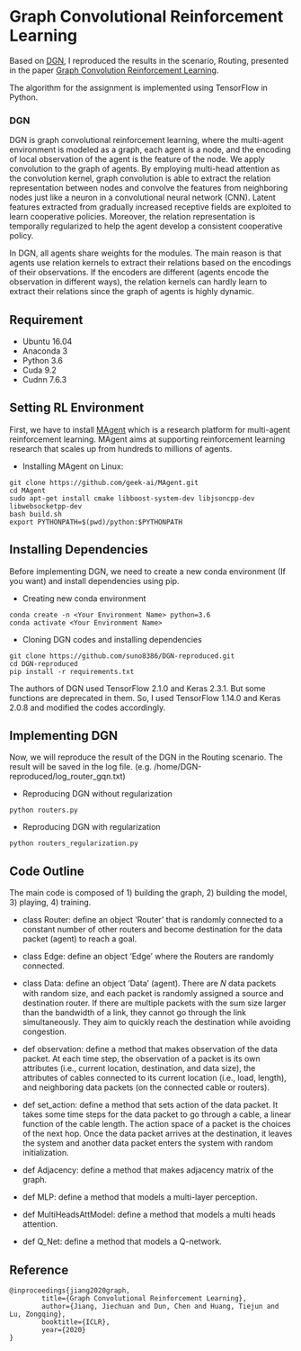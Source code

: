 # Graph Convolutional Reinforcement Learning


Based on [DGN](https://github.com/PKU-AI-Edge/DGN/), I reproduced the results in the scenario, Routing, presented in the paper
[Graph Convolution Reinforcement Learning](https://arxiv.org/abs/1810.09202).

The algorithm for the assignment is implemented using TensorFlow in Python.

### DGN

DGN is graph convolutional reinforcement learning, where the multi-agent environment is modeled as a graph, each agent is a node, and the encoding of local observation of the agent is the feature of the node. We apply convolution to the graph of agents. By employing multi-head attention as the convolution kernel, graph convolution is able to extract the relation representation between nodes and convolve the features from neighboring nodes just like a neuron in a convolutional neural network (CNN). Latent features extracted from gradually increased receptive fields are exploited to learn cooperative policies. Moreover, the relation representation is temporally regularized to help the agent develop a consistent cooperative policy.

In DGN, all agents share weights for the modules. The main reason is that agents use relation kernels to extract their relations based on the encodings of their observations. If the encoders are different (agents encode the observation in different ways), the relation kernels can hardly learn to extract their relations since the graph of agents is highly dynamic. 

## Requirement
 - Ubuntu 16.04
 - Anaconda 3
 - Python 3.6
 - Cuda 9.2
 - Cudnn 7.6.3
 
## Setting RL Environment
First, we have to install [MAgent](https://github.com/geek-ai/MAgent) which is a research platform for multi-agent reinforcement learning. MAgent aims at supporting reinforcement learning research that scales up from hundreds to millions of agents.

 - Installing MAgent on Linux:
```
git clone https://github.com/geek-ai/MAgent.git
cd MAgent
sudo apt-get install cmake libboost-system-dev libjsoncpp-dev libwebsocketpp-dev
bash build.sh
export PYTHONPATH=$(pwd)/python:$PYTHONPATH
```

## Installing Dependencies
Before implementing DGN, we need to create a new conda environment (If you want) and install dependencies using pip.

 - Creating new conda environment
```
conda create -n <Your Environment Name> python=3.6
conda activate <Your Environment Name>
```

 - Cloning DGN codes and installing dependencies

```
git clone https://github.com/suno8386/DGN-reproduced.git
cd DGN-reproduced
pip install -r requirements.txt
```
The authors of DGN used TensorFlow 2.1.0 and Keras 2.3.1. But some functions are deprecated in them. So, I used TensorFlow 1.14.0 and Keras 2.0.8 and modified the codes accordingly.

## Implementing DGN
Now, we will reproduce the result of the DGN in the Routing scenario.
The result will be saved in the log file. (e.g. /home/DGN-reproduced/log_router_gqn.txt)
 - Reproducing DGN without regularization 
```
python routers.py
```

 - Reproducing DGN with regularization 
```
python routers_regularization.py
```

## Code Outline
The main code is composed of 1) building the graph, 2) building the model, 3) playing, 4) training.

 - class Router: define an object ‘Router’ that is randomly connected to a constant number of other routers and become destination for the data packet (agent) to reach a goal.
 - class Edge: define an object ‘Edge’ where the Routers are randomly connected.
 - class Data: define an object ‘Data’ (agent). There are 𝑁 data packets with random size, and each packet is randomly assigned a source and destination router. If there are multiple packets with the sum size larger than the bandwidth of a link, they cannot go through the link simultaneously. They aim to quickly reach the destination while avoiding congestion. 

 - def observation: define a method that makes observation of the data packet. At each time step, the observation of a packet is its own attributes (i.e., current location, destination, and data size), the attributes of cables connected to its current location (i.e., load, length), and neighboring data packets (on the connected cable or routers).
 - def set_action: define a method that sets action of the data packet. It takes some time steps for the data packet to go through a cable, a linear function of the cable length. The action space of a packet is the choices of the next hop. Once the data packet arrives at the destination, it leaves the system and another data packet enters the system with random initialization.
 - def Adjacency: define a method that makes adjacency matrix of the graph.
 - def MLP: define a method that models a multi-layer perception.
 - def MultiHeadsAttModel: define a method that models a multi heads attention.
 - def Q_Net: define a method that models a Q-network.


## Reference


	@inproceedings{jiang2020graph,
        	title={Graph Convolutional Reinforcement Learning},
        	author={Jiang, Jiechuan and Dun, Chen and Huang, Tiejun and Lu, Zongqing},
        	booktitle={ICLR},
        	year={2020}
	}

